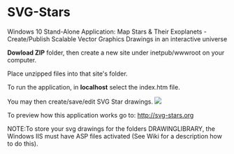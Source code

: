 # SVG-Stars
Windows 10 Stand-Alone Application: Map Stars &amp; Their Exoplanets - Create/Publish Scalable Vector Graphics Drawings in an interactive universe

**Dowload ZIP** folder, then create a new site under inetpub/wwwroot on your computer.

Place unzipped files into that site's folder.

To run the application, in **localhost** select the index.htm file. 

You may then create/save/edit SVG Star drawings.
![](http://svg-stars.org/About/Images/interactiveUniverse.png)


To preview how this application works go to: http://svg-stars.org

NOTE:To store your svg drawings for the folders DRAWINGLIBRARY, the Windows IIS must have 
ASP files activated (See Wiki for a description how to do this).
